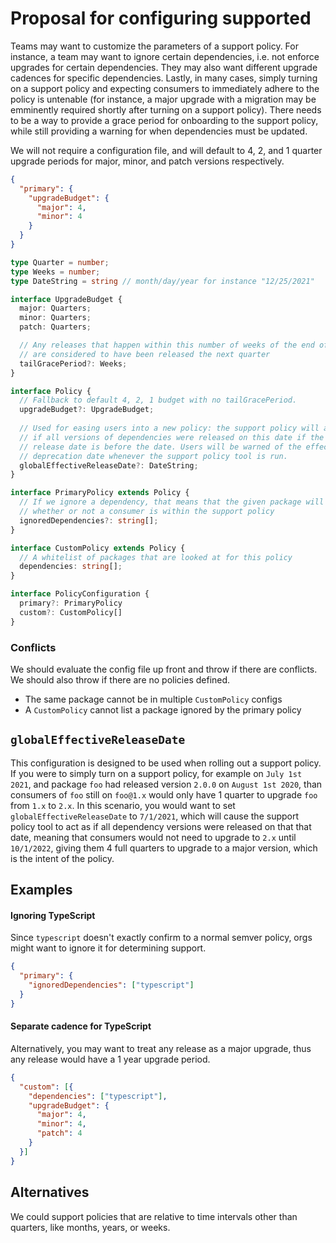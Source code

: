 # Proposal for configuring supported

Teams may want to customize the parameters of a support policy. For instance, a team may want to ignore certain dependencies, i.e. not enforce upgrades for certain dependencies. They may also want different upgrade cadences for specific dependencies. Lastly, in many cases, simply turning on a support policy and expecting consumers to immediately adhere to the policy is untenable (for instance, a major upgrade with a migration may be emminently required shortly after turning on a support policy). There needs to be a way to provide a grace period for onboarding to the support policy, while still providing a warning for when dependencies must be updated.

We will not require a configuration file, and will default to 4, 2, and 1 quarter upgrade periods for major, minor, and patch versions respectively.

```JSON
{
  "primary": {
    "upgradeBudget": {
      "major": 4,
      "minor": 4
    }
  }
}
```

```TypeScript
type Quarter = number;
type Weeks = number;
type DateString = string // month/day/year for instance "12/25/2021"

interface UpgradeBudget {
  major: Quarters;
  minor: Quarters;
  patch: Quarters;

  // Any releases that happen within this number of weeks of the end of a quarter
  // are considered to have been released the next quarter
  tailGracePeriod?: Weeks;
}

interface Policy {
  // Fallback to default 4, 2, 1 budget with no tailGracePeriod.
  upgradeBudget?: UpgradeBudget;
  
  // Used for easing users into a new policy: the support policy will act as
  // if all versions of dependencies were released on this date if the actual
  // release date is before the date. Users will be warned of the effective
  // deprecation date whenever the support policy tool is run.
  globalEffectiveReleaseDate?: DateString;
}

interface PrimaryPolicy extends Policy {
  // If we ignore a dependency, that means that the given package will not affect
  // whether or not a consumer is within the support policy
  ignoredDependencies?: string[];
}

interface CustomPolicy extends Policy {
  // A whitelist of packages that are looked at for this policy
  dependencies: string[];
}

interface PolicyConfiguration {
  primary?: PrimaryPolicy
  custom?: CustomPolicy[]
}
```

### Conflicts
We should evaluate the config file up front and throw if there are conflicts. We should also throw if there are no policies defined.

* The same package cannot be in multiple `CustomPolicy` configs
* A `CustomPolicy` cannot list a package ignored by the primary policy

## `globalEffectiveReleaseDate`
This configuration is designed to be used when rolling out a support policy. If you were to simply turn on a support policy, for example on `July 1st 2021`, and package `foo` had released version `2.0.0` on `August 1st 2020`, than consumers of `foo` still on `foo@1.x` would only have 1 quarter to upgrade `foo` from `1.x` to `2.x`. In this scenario, you would want to set `globalEffectiveReleaseDate` to `7/1/2021`, which will cause the support policy tool to act as if all dependency versions were released on that that date, meaning that consumers would not need to upgrade to `2.x` until `10/1/2022`, giving them 4 full quarters to upgrade to a major version, which is the intent of the policy.

## Examples

#### Ignoring TypeScript

Since `typescript` doesn't exactly confirm to a normal semver policy, orgs might want to ignore it for determining support.

```JSON
{
  "primary": {
    "ignoredDependencies": ["typescript"]
  }
}
```

#### Separate cadence for TypeScript

Alternatively, you may want to treat any release as a major upgrade, thus any release would have a 1 year upgrade period.

```JSON
{
  "custom": [{
    "dependencies": ["typescript"],
    "upgradeBudget": {
      "major": 4,
      "minor": 4,
      "patch": 4
    }
  }]
}
```

## Alternatives

We could support policies that are relative to time intervals other than quarters, like months, years, or weeks.